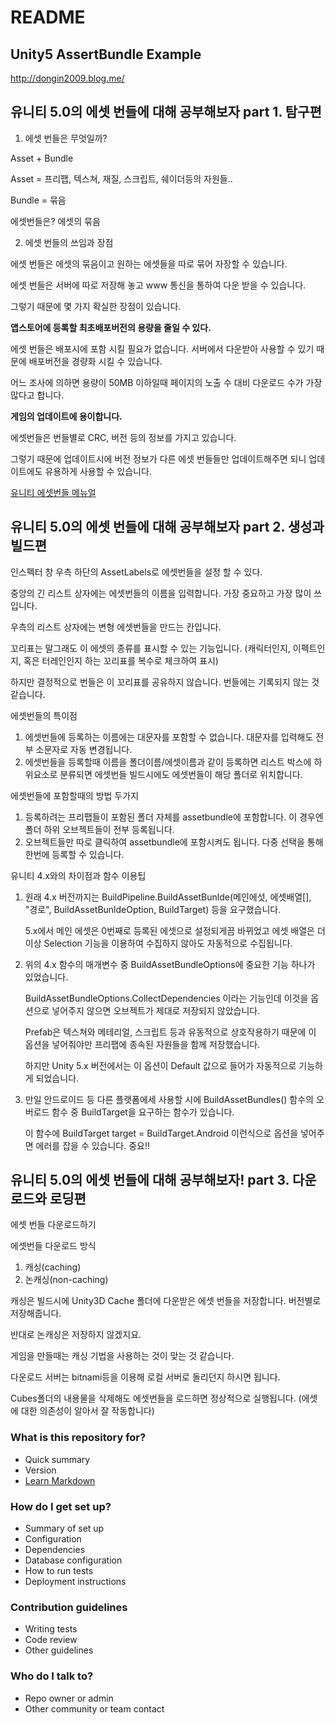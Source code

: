 # README #

## Unity5 AssertBundle Example ##

http://dongin2009.blog.me/

## 유니티 5.0의 에셋 번들에 대해 공부해보자 part 1. 탐구편 ##

1. 에셋 번들은 무엇일까?

Asset + Bundle

Asset = 프리팹, 텍스쳐, 재질, 스크립트, 쉐이더등의 자원들..

Bundle = 묶음

에셋번들은? 에셋의 묶음

2. 에셋 번들의 쓰임과 장점

에셋 번들은 에셋의 묶음이고 원하는 에셋들을 따로 묶어 자장할 수 있습니다.

에셋 번들은 서버에 따로 저장해 놓고 www 통신을 통하여 다운 받을 수 있습니다.

그렇기 때문에 몇 가지 확실한 장점이 있습니다.

**앱스토어에 등록할 최초배포버전의 용량을 줄일 수 있다.**

에셋 번들은 배포시에 포함 시킬 필요가 없습니다. 서버에서 다운받아 사용할 수 있기 때문에 배포버전을 경량화 시킬 수 있습니다.

어느 조사에 의하면 용량이 50MB 이하일때 페이지의 노출 수 대비 다운로드 수가 가장 많다고 합니다.

**게임의 업데이트에 용이합니다.**

에셋번들은 번들별로 CRC, 버전 등의 정보를 가지고 있습니다.

그렇기 때문에 업데이트시에 버전 정보가 다른 에셋 번들들만 업데이트해주면 되니 업데이트에도 유용하게 사용할 수 있습니다.

[유니티 에셋번들 메뉴얼](http://docs.unity3d.com/Manual/AssetBundlesIntro.html)

## 유니티 5.0의 에셋 번들에 대해 공부해보자 part 2. 생성과 빌드편 ##

인스펙터 창 우측 하단의 AssetLabels로 에셋번들을 설정 할 수 있다.

중앙의 긴 리스트 상자에는 에셋번들의 이름을 입력합니다. 가장 중요하고 가장 많이 쓰입니다.

우측의 리스트 상자에는 변형 에셋번들을 만드는 칸입니다. 

꼬리표는 말그래도 이 에셋의 종류를 표시할 수 있는 기능입니다. (캐릭터인지, 이펙트인지, 혹은 터레인인지 하는 꼬리표를 복수로 체크하여 표시)

하지만 결정적으로 번들은 이 꼬리표를 공유하지 않습니다. 번들에는 기록되지 않는 것 같습니다.

에셋번들의 특이점

1. 에셋번들에 등록하는 이름에는 대문자를 포함할 수 없습니다. 대문자를 입력해도 전부 소문자로 자동 변경됩니다.
2. 에셋번들을 등록할때 이름을 폴더이름/에셋이름과 같이 등록하면 리스트 박스에 하위요소로 분류되면 에셋번들 빌드시에도 에셋번들이 해당 폴더로 위치합니다.

에셋번들에 포함할때의 방법 두가지

1. 등록하려는 프리팹들이 포함된 폴더 자체를 assetbundle에 포함합니다. 이 경우엔 폴더 하위 오브젝트들이 전부 등록됩니다.
2. 오브젝트들만 따로 클릭하여 assetbundle에 포함시켜도 됩니다. 다중 선택을 통해 한번에 등록할 수 있습니다.

유니티 4.x와의 차이점과 함수 이용팁

1. 원래 4.x 버전까지는 BuildPipeline.BuildAssetBunlde(메인에섯, 에셋배열[], "경로", BuildAssetBunldeOption, BuildTarget) 등을 요구했습니다.

   5.x에서 메인 에셋은 0번째로 등록된 에셋으로 설정되게끔 바뀌었고 에셋 배열은 더이상 Selection 기능을 이용하여 수집하지 않아도 자동적으로 수집됩니다.

2. 위의 4.x 함수의 매개변수 중 BuildAssetBundleOptions에 중요한 기능 하나가 있었습니다. 

   BuildAssetBundleOptions.CollectDependencies 이라는 기능인데 이것을 옵션으로 넣어주지 않으면 오브젝트가 제대로 저장되지 않았습니다.

   Prefab은 텍스쳐와 메테리얼, 스크립트 등과 유동적으로 상호작용하기 때문에 이 옵션을 넣어줘야만 프리팹에 종속된 자원들을 함께 저장했습니다.

   하지만 Unity 5.x 버전에서는 이 옵션이 Default 값으로 들어가 자동적으로 기능하게 되었습니다.

3. 만일 안드로이드 등 다른 플랫폼에세 사용할 시에 BuildAssetBundles() 함수의 오버로드 함수 중 BuildTarget을 요구하는 함수가 있습니다.

   이 함수에 BuildTarget target = BuildTarget.Android 이런식으로 옵션을 넣어주면 에러를 잡을 수 있습니다. 중요!!

## 유니티 5.0의 에셋 번들에 대해 공부해보자! part 3. 다운로드와 로딩편

에셋 번들 다운로드하기

에셋번들 다운로드 방식

1. 캐싱(caching)
2. 논캐싱(non-caching)

캐싱은 빌드시에 Unity3D Cache 폴더에 다운받은 에셋 번들을 저장합니다. 버전별로 저장해줍니다.

반대로 논캐싱은 저장하지 않겠지요. 

게임을 만들때는 캐싱 기법을 사용하는 것이 맞는 것 같습니다.

다운로드 서버는 bitnami등을 이용해 로컬 서버로 돌리던지 하시면 됩니다.

Cubes폴더의 내용물을 삭제해도 에셋번들을 로드하면 정상적으로 실행됩니다. (에셋에 대한 의존성이 알아서 잘 작동합니다)

### What is this repository for? ###

* Quick summary
* Version
* [Learn Markdown](https://bitbucket.org/tutorials/markdowndemo)

### How do I get set up? ###

* Summary of set up
* Configuration
* Dependencies
* Database configuration
* How to run tests
* Deployment instructions

### Contribution guidelines ###

* Writing tests
* Code review
* Other guidelines

### Who do I talk to? ###

* Repo owner or admin
* Other community or team contact